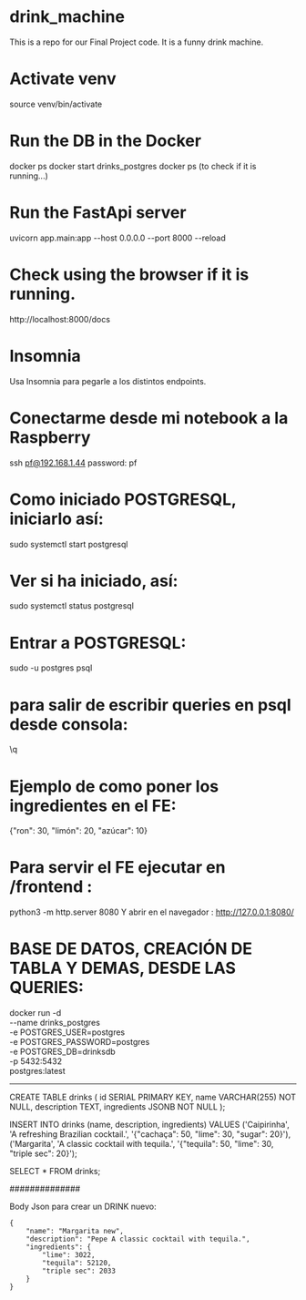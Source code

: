 # drink_machine
This is a repo for our Final Project code. It is a funny drink machine.

# Activate venv
source venv/bin/activate

# Run the DB in the Docker
docker ps
docker start drinks_postgres
docker ps (to check if it is running...)

# Run the FastApi server
uvicorn app.main:app --host 0.0.0.0 --port 8000 --reload

# Check using the browser if it is running.
http://localhost:8000/docs

# Insomnia
Usa Insomnia para pegarle a los distintos endpoints.

# Conectarme desde mi notebook a la Raspberry

ssh pf@192.168.1.44
password: pf

# Como iniciado POSTGRESQL, iniciarlo así:
sudo systemctl start postgresql

# Ver si ha iniciado, así:
sudo systemctl status postgresql

# Entrar a POSTGRESQL:
sudo -u postgres psql

# para salir de escribir queries en psql desde consola: 
\q

# Ejemplo de como poner los ingredientes en el FE:
{"ron": 30, "limón": 20, "azúcar": 10}

# Para servir el FE ejecutar en /frontend :
python3 -m http.server 8080
Y abrir en el navegador : http://127.0.0.1:8080/

# BASE DE DATOS, CREACIÓN DE TABLA Y DEMAS, DESDE LAS QUERIES:

docker run -d \
  --name drinks_postgres \
  -e POSTGRES_USER=postgres \
  -e POSTGRES_PASSWORD=postgres \
  -e POSTGRES_DB=drinksdb \
  -p 5432:5432 \
  postgres:latest

--------------

CREATE TABLE drinks (
    id SERIAL PRIMARY KEY,
    name VARCHAR(255) NOT NULL,
    description TEXT,
    ingredients JSONB NOT NULL
);

INSERT INTO drinks (name, description, ingredients)
VALUES 
('Caipirinha', 'A refreshing Brazilian cocktail.', '{"cachaça": 50, "lime": 30, "sugar": 20}'),
('Margarita', 'A classic cocktail with tequila.', '{"tequila": 50, "lime": 30, "triple sec": 20}');


SELECT * FROM drinks;

##############

Body Json para crear un DRINK nuevo:

	{
		"name": "Margarita new",
		"description": "Pepe A classic cocktail with tequila.",
		"ingredients": {
			"lime": 3022,
			"tequila": 52120,
			"triple sec": 2033
		}
	}




